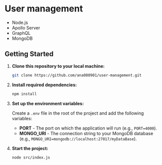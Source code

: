 # User management

- Node.js
- Apollo Server
- GraphQL
- MongoDB

## Getting Started

1. **Clone this repository to your local machine:**

   ```bash
   git clone https://github.com/ana080901/user-management.git
   
2. **Install required dependencies:**

   ```bash
   npm install

3. **Set up the environment variables:**

   Create a `.env` file in the root of the project and add the following variables:

   - **PORT** - The port on which the application will run (e.g., `PORT=4000`).
   - **MONGO_URI** - The connection string to your MongoDB database (e.g., `MONGO_URI=mongodb://localhost:27017/myDataBase`).

4. **Start the project:**
   
    ```bash
    node src/index.js
